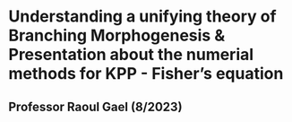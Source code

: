 # Understanding a unifying theory of Branching Morphogenesis & Presentation about the numerial methods for KPP - Fisher’s equation
## Professor Raoul Gael (8/2023)
